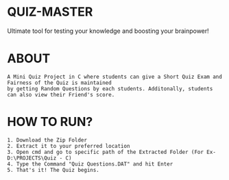 # QUIZ-MASTER
Ultimate tool for testing your knowledge and boosting your brainpower!

# ABOUT

```
A Mini Quiz Project in C where students can give a Short Quiz Exam and Fairness of the Quiz is maintained 
by getting Random Questions by each students. Additonally, students can also view their Friend's score.
```

# HOW TO RUN?

```
1. Download the Zip Folder
2. Extract it to your preferred location
3. Open cmd and go to specific path of the Extracted Folder (For Ex-D:\PROJECTS\Quiz - C)
4. Type the Command "Quiz Questions.DAT" and hit Enter
5. That's it! The Quiz begins.
```

